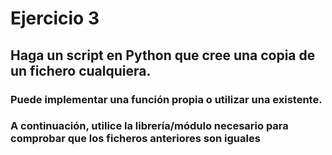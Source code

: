 # Ejercicio 3
## Haga un script en Python que cree una copia de un fichero cualquiera. 
### Puede implementar una función propia o utilizar una existente. 
### A continuación, utilice la librería/módulo necesario para comprobar que los ficheros anteriores son iguales